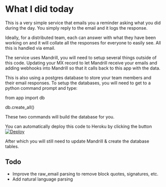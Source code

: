 # What I did today

This is a very simple service that emails you a reminder asking what you did during the day. You simply reply to the email and it logs the response.

Ideally, for a distributed team, each can answer with what they have been working on and it will collate all the responses for everyone to easily see. All this is handled via email.

The service uses Mandrill, you will need to setup several things outside of this code. Updating your MX record to let Mandrill receive your emails and adding webhooks into Mandrill so that it calls back to this app with the data.

This is also using a postgres database to store your team members and their email responses. To setup the databases, you will need to get to a python command prompt and type:

from app import db

db.create_all()

These two commands will build the database for you.

You can automatically deploy this code to Heroku by clicking the button
[![Deploy](https://www.herokucdn.com/deploy/button.png)](https://heroku.com/deploy)

After which you will still need to update Mandrill & create the database tables.

## Todo
* Improve the raw_email parsing to remove block quotes, signatures, etc.
* Add natural language parsing
